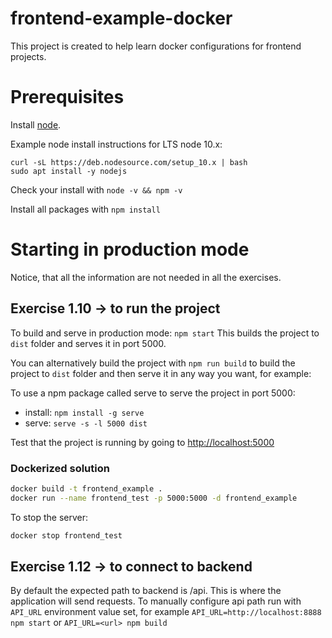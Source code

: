 # frontend-example-docker

This project is created to help learn docker configurations for frontend projects.

# Prerequisites

Install [node](https://nodejs.org/en/download/). 

Example node install instructions for LTS node 10.x:
```
curl -sL https://deb.nodesource.com/setup_10.x | bash
sudo apt install -y nodejs
```

Check your install with `node -v && npm -v`

Install all packages with `npm install`

# Starting in production mode

Notice, that all the information are not needed in all the exercises.

## Exercise 1.10 -> to run the project

To build and serve in production mode: `npm start`
This builds the project to `dist` folder and serves it in port 5000.

You can alternatively build the project with `npm run build` to build the project to `dist` folder and then serve it in any way you want, for example:

To use a npm package called serve to serve the project in port 5000:
- install: `npm install -g serve`
- serve: `serve -s -l 5000 dist`

Test that the project is running by going to <http://localhost:5000>

### Dockerized solution

```bash
docker build -t frontend_example .
docker run --name frontend_test -p 5000:5000 -d frontend_example
```

To stop the server:
```bash
docker stop frontend_test
```

## Exercise 1.12 -> to connect to backend

By default the expected path to backend is /api. This is where the application will send requests. 
To manually configure api path run with `API_URL` environment value set, for example `API_URL=http://localhost:8888 npm start` or `API_URL=<url> npm build`
